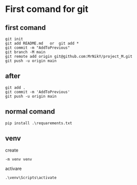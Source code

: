 # First comand for git
## first comand

```
git init
git add README.md   or  git add *
git commit -m "AddToPrevious"
git branch -M main
git remote add origin git@github.com:MrNikY/project_M.git
git push -u origin main
```

## after

```
git add .
git commit -m 'AddToPrevious'
git push -u origin main
```

## normal comand

```
pip install .\requarements.txt
```

## venv

create
```
-m venv venv
```
activare
```
.\venv\Scripts\activate
```